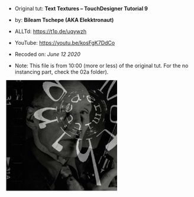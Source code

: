 - Original tut: **Text Textures – TouchDesigner Tutorial 9**

- by: **Bileam Tschepe (AKA Elekktronaut)**

- ALLTd: https://t1p.de/uqywzh

- YouTube: https://youtu.be/kosFgK7DdCo

- Recoded on: *June 12 2020*

- Note: This file is from 10:00 (more or less) of the original tut. For the no instancing part, check the 02a folder).

![Network preview](Demo.png)
